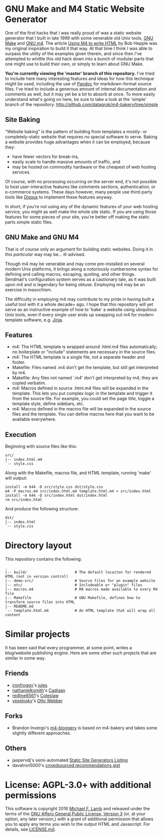# GNU Make and M4 Static Website Generator

One of the first hacks that I was really proud of was a static website generator that I built in late 1999 with some venerable old Unix tools, [GNU Make](http://www.gnu.org/software/make/) and [GNU m4](http://www.gnu.org/software/m4/). The article [Using M4 to write HTML](http://web.archive.org/web/19980529230944/http://www.linuxgazette.com/issue22/using_m4.html) by Bob Hepple was my original inspiration to build it that way. At that time I think I was able to surpass the utility of the examples given therein, and since then I've attempted to whittle this old hack down into a bunch of modular parts that one might use to build their own, or simply to learn about GNU Make.

**You're currently viewing the 'master' branch of this repository.** I've tried to include here many interesting features and ideas for how this technique might be used, including the use of [Pandoc](http://johnmacfarlane.net/pandoc/) for markdown-format source files. I've tried to include a generous amount of internal documentation and comments as well, but it may yet be a lot to absorb at once. To more easily understand what's going on here, be sure to take a look at the 'simple' branch of the repository: http://github.com/datagrok/m4-bakery/tree/simple

## Site Baking

"Website baking" is the pattern of building from templates a mostly- or completely-static website that requires no special software to serve. Baking a website provides huge advantages when it can be employed, because they:

- have fewer vectors for break-ins, 
- easily scale to handle massive amounts of traffic, and 
- may be hosted on commodity hardware or the cheapest of web hosting services.

Of course, with no processing occurring on the server end, it's not possible to host user-interactive features like comments sections, authentication, or e-commerce systems. These days however, many people use third-party tools like [Disqus](http://disqus.com) to implement these features anyway.

In short, if you're not using any of the dynamic features of your web hosting service, you might as well make the whole site static. If you are using those features for some pieces of your site, you're better off making the static parts simple static files.

## GNU Make and GNU M4

That is of course only an argument for building static websites. Doing it in this _particular_ way may be... ill-advised.

Though m4 may be venerable and may come pre-installed on several modern Unix platforms, it brings along a notoriously cumbersome syntax for defining and calling macros, escaping, quoting, and other things. Sendmail's configuration system serves as a cautionary tale, as it was built upon m4 and is legendary for being obtuse. Employing m4 may be an exercise in masochism.

The difficulty in employing m4 may contribute to my pride in having built a useful tool with it a whole decade+ ago. I hope that this repository will yet serve as an instructive example of how to 'bake' a website using ubiquitous Unix tools, even if every single user ends up swapping out m4 for modern template software, e.g. [Jinja](http://jinja.pocoo.org/).

## Features

- m4: The HTML template is wrapped around .html.m4 files automatically; no boilerplate or "include" statements are necessary in the source files.
- m4: The HTML template is a single file, not a separate header and footer.
- Makefile: Files named .m4 don't get the template, but still get interpreted by m4.
- Makefile: Any files not named '.m4' don't get interpreted by m4; they are copied verbatim.
- m4: Macros defined in source .html.m4 files will be expanded in the template. This lets you put complex logic in the template and trigger it from the source file. For example, you could set the page title, toggle a template style, define sidebars, etc.
- m4: Macros defined in the macros file will be expanded in the source files and the template. You can define macros here that you want to be available everywhere.

## Execution

Beginning with source files like this:

	src/
	|-- index.html.m4
	`-- style.css

Along with the Makefile, macros file, and HTML template, running 'make' will
output:

	install -m 644 -D src/style.css dst/style.css
	m4 -P macros.m4 src/index.html.m4 template.html.m4 > src/index.html
	install -m 644 -D src/index.html dst/index.html
	rm src/index.html

And produce the following structure:

	dst/
	|-- index.html
	`-- style.css

# Directory layout

This repository contains the following:

    .
    |-- build/                      # The default locaiton for rendered HTML (not in version control)
    |-- demo-src/                   # Source files for an example website
    |-- etc/                        # Includeable or "plugin" files
    |-- macros.m4                   # M4 macros made available to every M4 file
    |-- Makefile                    # GNU Makefile, defines how to transform source files into HTML
    |-- README.md
    `-- template.html.m4            # An HTML template that will wrap all content

# Similar projects

It has been said that every programmer, at some point, writes a blog/website publishing engine. Here are some other such projects that are similar in some way.

## Friends

- [ironfroggy](https://github.com/ironfroggy)'s [jules](https://github.com/ironfroggy/jules)
- [nathanielksmith](https://github.com/nathanielksmith)'s [Cadigan](https://github.com/nathanielksmith/cadigan)
- [redline6561](https://github.com/redline6561)'s [Coleslaw](https://github.com/redline6561/coleslaw)
- [veselosky](https://github.com/veselosky)'s [Otto Webber](https://github.com/veselosky/otto-webber)

## Forks

- Brandon Invergo's [m4-bloggery](https://gitorious.org/bi-websites/m4-bloggery) is based on m4-bakery and takes some slightly different approaches.

## Others

- jaspervdj's semi-automated [Static Site Generators Listing](http://staticsitegenerators.net)
- davatron5000's [crowdsourced recommendations gist](https://gist.github.com/davatron5000/2254924)


# License: AGPL-3.0+ with additional permissions

This software is copyright 2016 [Michael F. Lamb][] and released under the terms of the [GNU Affero General Public License, Version 3][AGPL-3.0+] (or, at your option, any later version,) with a grant of additional permission that allows you to apply any terms you wish to the output HTML and Javascript. For details, see [LICENSE.md](LICENSE.md).

[AGPL-3.0+]: http://www.gnu.org/licenses/agpl.html
[Michael F. Lamb]: http://datagrok.org
